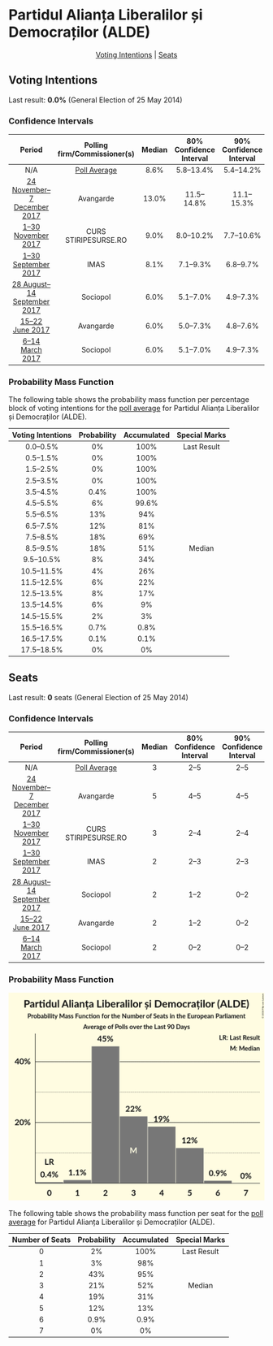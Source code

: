 # Partidul Alianța Liberalilor și Democraților (ALDE)

<p align="center"><a href="#voting-intentions">Voting Intentions</a> | <a href="#seats">Seats</a></p>

## Voting Intentions

Last result: **0.0%** (General Election of 25 May 2014)

### Confidence Intervals

| Period     | Polling firm/Commissioner(s) | Median | 80% Confidence Interval | 90% Confidence Interval | 95% Confidence Interval | 99% Confidence Interval |
|:----------:|:----------------:|:-----------:|:-----------------------:|:-----------------------:|:-----------------------:|:-----------------------:|
| N/A | [Poll Average](average.html) | 8.6% | 5.8–13.4% | 5.4–14.2% | 5.1–14.8% | 4.6–15.8% |
| [24 November–7 December 2017](2017-12-07-Avangarde.html) | Avangarde | 13.0% | 11.5–14.8% | 11.1–15.3% | 10.7–15.7% | 10.0–16.6% |
| [1–30 November 2017](2017-11-30-CURS.html) | CURS <br> STIRIPESURSE.RO | 9.0% | 8.0–10.2% | 7.7–10.6% | 7.4–10.9% | 7.0–11.5% |
| [1–30 September 2017](2017-09-30-IMAS.html) | IMAS | 8.1% | 7.1–9.3% | 6.8–9.7% | 6.6–10.0% | 6.1–10.6% |
| [28 August–14 September 2017](2017-09-14-Sociopol.html) | Sociopol | 6.0% | 5.1–7.0% | 4.9–7.3% | 4.7–7.6% | 4.3–8.2% |
| [15–22 June 2017](2017-06-22-Avangarde.html) | Avangarde | 6.0% | 5.0–7.3% | 4.8–7.6% | 4.6–7.9% | 4.1–8.6% |
| [6–14 March 2017](2017-03-14-Sociopol.html) | Sociopol | 6.0% | 5.1–7.0% | 4.9–7.3% | 4.6–7.6% | 4.3–8.1% |

### Probability Mass Function

The following table shows the probability mass function per percentage block of voting intentions for the [poll average](average.html) for Partidul Alianța Liberalilor și Democraților (ALDE).

| Voting Intentions | Probability | Accumulated | Special Marks |
|:-----------------:|:-----------:|:-----------:|:-------------:|
| 0.0–0.5% | 0% | 100% | Last Result |
| 0.5–1.5% | 0% | 100% |  |
| 1.5–2.5% | 0% | 100% |  |
| 2.5–3.5% | 0% | 100% |  |
| 3.5–4.5% | 0.4% | 100% |  |
| 4.5–5.5% | 6% | 99.6% |  |
| 5.5–6.5% | 13% | 94% |  |
| 6.5–7.5% | 12% | 81% |  |
| 7.5–8.5% | 18% | 69% |  |
| 8.5–9.5% | 18% | 51% | Median |
| 9.5–10.5% | 8% | 34% |  |
| 10.5–11.5% | 4% | 26% |  |
| 11.5–12.5% | 6% | 22% |  |
| 12.5–13.5% | 8% | 17% |  |
| 13.5–14.5% | 6% | 9% |  |
| 14.5–15.5% | 2% | 3% |  |
| 15.5–16.5% | 0.7% | 0.8% |  |
| 16.5–17.5% | 0.1% | 0.1% |  |
| 17.5–18.5% | 0% | 0% |  |


## Seats

Last result: **0** seats (General Election of 25 May 2014)

### Confidence Intervals

| Period     | Polling firm/Commissioner(s) | Median | 80% Confidence Interval | 90% Confidence Interval | 95% Confidence Interval | 99% Confidence Interval |
|:----------:|:----------------:|:------:|:-----------------------:|:-----------------------:|:-----------------------:|:-----------------------:|
| N/A | [Poll Average](average.html) | 3 | 2–5 | 2–5 | 1–5 | 0–6 |
| [24 November–7 December 2017](2017-12-07-Avangarde.html) | Avangarde | 5 | 4–5 | 4–5 | 4–6 | 3–6 |
| [1–30 November 2017](2017-11-30-CURS.html) | CURS <br> STIRIPESURSE.RO | 3 | 2–4 | 2–4 | 2–4 | 2–4 |
| [1–30 September 2017](2017-09-30-IMAS.html) | IMAS | 2 | 2–3 | 2–3 | 2–3 | 2–3 |
| [28 August–14 September 2017](2017-09-14-Sociopol.html) | Sociopol | 2 | 1–2 | 0–2 | 0–2 | 0–3 |
| [15–22 June 2017](2017-06-22-Avangarde.html) | Avangarde | 2 | 1–2 | 0–2 | 0–2 | 0–3 |
| [6–14 March 2017](2017-03-14-Sociopol.html) | Sociopol | 2 | 0–2 | 0–2 | 0–2 | 0–2 |

### Probability Mass Function

![Graph with seats probability mass function not yet produced](average-seats-pmf-partidulalianțaliberalilorșidemocrațiloralde.png "Seats Probability Mass Function")

The following table shows the probability mass function per seat for the [poll average](average.html) for Partidul Alianța Liberalilor și Democraților (ALDE).

| Number of Seats | Probability | Accumulated | Special Marks |
|:---------------:|:-----------:|:-----------:|:-------------:|
| 0 | 2% | 100% | Last Result |
| 1 | 3% | 98% |  |
| 2 | 43% | 95% |  |
| 3 | 21% | 52% | Median |
| 4 | 19% | 31% |  |
| 5 | 12% | 13% |  |
| 6 | 0.9% | 0.9% |  |
| 7 | 0% | 0% |  |


